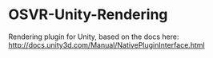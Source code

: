 # OSVR-Unity-Rendering
Rendering plugin for Unity, based on the docs here: http://docs.unity3d.com/Manual/NativePluginInterface.html
